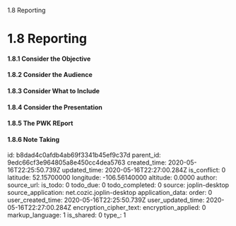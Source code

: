 1.8 Reporting

# 1.8 Reporting
#### 1.8.1 Consider the Objective
#### 1.8.2 Consider the Audience
#### 1.8.3 Consider What to Include
#### 1.8.4 Consider the Presentation
#### 1.8.5 The PWK REport
#### 1.8.6 Note Taking


id: b8dad4c0afdb4ab69f3341b45ef9c37d
parent_id: 9edc66cf3e964805a8e450cc4dea5763
created_time: 2020-05-16T22:25:50.739Z
updated_time: 2020-05-16T22:27:00.284Z
is_conflict: 0
latitude: 52.15700000
longitude: -106.56140000
altitude: 0.0000
author: 
source_url: 
is_todo: 0
todo_due: 0
todo_completed: 0
source: joplin-desktop
source_application: net.cozic.joplin-desktop
application_data: 
order: 0
user_created_time: 2020-05-16T22:25:50.739Z
user_updated_time: 2020-05-16T22:27:00.284Z
encryption_cipher_text: 
encryption_applied: 0
markup_language: 1
is_shared: 0
type_: 1